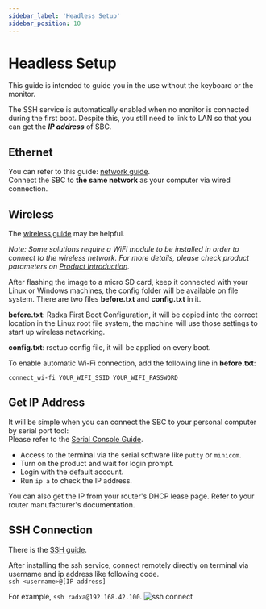 ```yaml
---
sidebar_label: 'Headless Setup'
sidebar_position: 10
---
```


# Headless Setup

This guide is intended to guide you in the use without the keyboard or the monitor.

The SSH service is automatically enabled when no monitor is connected during the first boot. Despite this, you still need to link to LAN so that you can get the ***IP address*** of SBC.

## Ethernet

You can refer to this guide: [network guide](network).  
Connect the SBC to **the same network** as your computer via wired connection.

## Wireless

The [wireless guide](network) may be helpful.

*Note: Some solutions require a WiFi module to be installed in order to connect to the wireless network. For more details, please check product parameters on [Product Introduction](https://radxa.com/product).*

After flashing the image to a micro SD card, keep it connected with your Linux or Windows machines, the config folder will be available on file system. There are two files	**before.txt** and **config.txt** in it.  

**before.txt**: Radxa First Boot Configuration, it will be copied into the correct location in the Linux root file system, the machine will use those settings to start up wireless networking.  

**config.txt**: rsetup config file, it will be applied on every boot.

To enable automatic Wi-Fi connection, add the following line in **before.txt**:  

```
connect_wi-fi YOUR_WIFI_SSID YOUR_WIFI_PASSWORD
```

## Get IP Address

It will be simple when you can connect the SBC to your personal computer by serial port tool:  
Please refer to the [Serial Console Guide](https://wiki.radxa.com/Rock5/dev/serial-console).  

- Access to the terminal via the serial software like `putty` or `minicom`.
- Turn on the product and wait for login prompt.
- Login with the default account.
- Run `ip a` to check the IP address.

You can also get the IP from your router's DHCP lease page. Refer to your router manufacturer's documentation.

## SSH Connection

There is the [SSH guide](remote-login).

After installing the ssh service, connect remotely directly on terminal via username and ip address like following code.  
`ssh <username>@[IP address]` 

For example, `ssh radxa@192.168.42.100`.
![ssh connect](/img/configuration/ssh_connect.webp)
